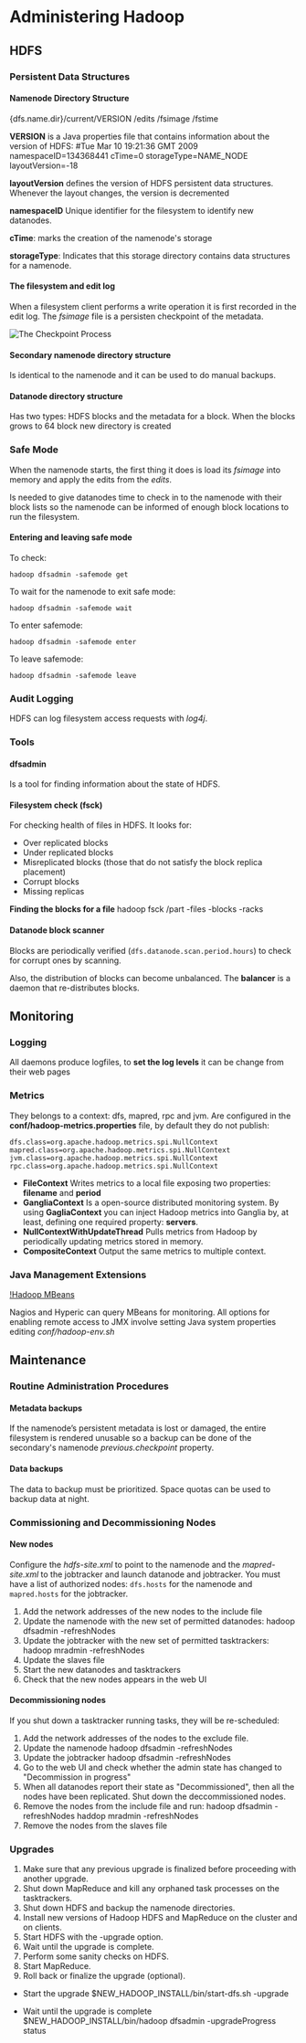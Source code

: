 # Administering Hadoop
## HDFS
### Persistent Data Structures
#### Namenode Directory Structure

  {dfs.name.dir}/current/VERSION
 						/edits
						/fsimage
						/fstime

**VERSION** is a Java properties file that contains information about the version of HDFS:
	#Tue Mar 10 19:21:36 GMT 2009
	namespaceID=134368441
	cTime=0
	storageType=NAME_NODE
	layoutVersion=-18

**layoutVersion** defines the version of HDFS persistent data structures. Whenever the layout changes, the version is decremented

**namespaceID** Unique identifier for the filesystem to identify new datanodes.

**cTime**: marks the creation of the namenode's storage

**storageType**: Indicates that this storage directory contains data structures for a namenode.

#### The filesystem and edit log
When a filesystem client performs a write operation it is first recorded in the edit log. The *fsimage* file is a persisten checkpoint of the metadata.

![The Checkpoint Process](img/image-44.png)

#### Secondary namenode directory structure
Is identical to the namenode and it can be used to do manual backups.

#### Datanode directory structure
Has two types: HDFS blocks and the metadata for a block. When the blocks grows to 64 block new directory is created

### Safe Mode
When the namenode starts, the first thing it does is load its *fsimage* into memory and apply the edits from the *edits*.

Is needed to give datanodes time to check in to the namenode with their block lists so the namenode can be informed of enough block locations to run the filesystem.

#### Entering and leaving safe mode
To check:

	hadoop dfsadmin -safemode get

To wait for the namenode to exit safe mode:

	hadoop dfsadmin -safemode wait

To enter safemode:
	
	hadoop dfsadmin -safemode enter

To leave safemode:

	hadoop dfsadmin -safemode leave

### Audit Logging
HDFS can log filesystem access requests with *log4j*.

### Tools
#### dfsadmin
Is a tool for finding information about the state of HDFS.

#### Filesystem check (fsck)
For checking health of files in HDFS. It looks for:

* Over replicated blocks
* Under replicated blocks
* Misreplicated blocks (those that do not satisfy the block replica placement)
* Corrupt blocks
* Missing replicas

**Finding the blocks for a file**
	hadoop fsck /part -files -blocks -racks

#### Datanode block scanner
Blocks are periodically verified (`dfs.datanode.scan.period.hours`) to check for corrupt ones by scanning.

Also, the distribution of blocks can become unbalanced. The **balancer** is a daemon that re-distributes blocks.

## Monitoring
### Logging
All daemons produce logfiles, to **set the log levels** it can be change from their web pages

### Metrics
They belongs to a context: dfs, mapred, rpc and jvm. Are configured in the **conf/hadoop-metrics.properties** file, by default they do not publish:

	dfs.class=org.apache.hadoop.metrics.spi.NullContext
	mapred.class=org.apache.hadoop.metrics.spi.NullContext
	jvm.class=org.apache.hadoop.metrics.spi.NullContext
	rpc.class=org.apache.hadoop.metrics.spi.NullContext

* **FileContext**
Writes metrics to a local file exposing two properties: **filename** and **period**
* **GangliaContext**
Is a open-source distributed monitoring system. By using **GagliaContext** you can inject Hadoop metrics into Ganglia by, at least, defining one required property: **servers**.
* **NullContextWithUpdateThread**
Pulls metrics from Hadoop by periodically updating metrics stored in memory.
* **CompositeContext**
Output the same metrics to multiple context.

### Java Management Extensions
[!Hadoop MBeans](img/image-45.png)

Nagios and Hyperic can query MBeans for monitoring. All options for enabling remote access to JMX involve setting Java system properties editing *conf/hadoop-env.sh*

## Maintenance
### Routine Administration Procedures
#### Metadata backups
If the namenode’s persistent metadata is lost or damaged, the entire filesystem is rendered unusable so a backup can be done of the secondary's namenode *previous.checkpoint* property.

#### Data backups
The data to backup must be prioritized. Space quotas can be used to backup data at night.

### Commissioning and Decommissioning Nodes
#### New nodes
Configure the *hdfs-site.xml* to point to the namenode and the *mapred-site.xml* to the jobtracker and launch datanode and jobtracker. You must have a list of authorized nodes: `dfs.hosts` for the namenode and `mapred.hosts` for the jobtracker.

1. Add the network addresses of the new nodes to the include file
2. Update the namenode with the new set of permitted datanodes:
	hadoop dfsadmin -refreshNodes
3. Update the jobtracker with the new set of permitted tasktrackers:
	hadoop mradmin -refreshNodes
4. Update the slaves file
5. Start the new datanodes and tasktrackers
6. Check that the new nodes appears in the web UI

#### Decommissioning nodes
If you shut down a tasktracker running tasks, they will be re-scheduled: 

1. Add the network addresses of the nodes to the exclude file.
2. Update the namenode
	hadoop dfsadmin -refreshNodes
3. Update the jobtracker
	hadoop dfsadmin -refreshNodes
4. Go to the web UI and check whether the admin state has changed to "Decommission in progress"
5. When all datanodes report their state as "Decommissioned", then all the nodes have been replicated. Shut down the deccommissioned nodes.
6. Remove the nodes from the include file and run:
	hadoop dfsadmin -refreshNodes
	haddop mradmin -refreshNodes
7. Remove the nodes from the slaves file

### Upgrades
1. Make sure that any previous upgrade is finalized before proceeding with another upgrade.
2. Shut down MapReduce and kill any orphaned task processes on the tasktrackers.
3. Shut down HDFS and backup the namenode directories.
4. Install new versions of Hadoop HDFS and MapReduce on the cluster and on clients.
5. Start HDFS with the -upgrade option.
6. Wait until the upgrade is complete.
7. Perform some sanity checks on HDFS.
8. Start MapReduce.
9. Roll back or finalize the upgrade (optional).

* Start the upgrade
	$NEW_HADOOP_INSTALL/bin/start-dfs.sh -upgrade

* Wait until the upgrade is complete
	$NEW_HADOOP_INSTALL/bin/hadoop dfsadmin -upgradeProgress status